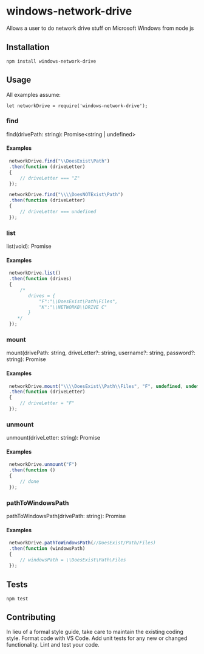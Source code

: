# windows-network-drive

Allows a user to do network drive stuff on Microsoft Windows from node js

## Installation

  `npm install windows-network-drive`

## Usage

All examples assume:

	let networkDrive = require('windows-network-drive');

### find

find(drivePath: string): Promise<string | undefined>

#### Examples

```javascript
 networkDrive.find("\\DoesExist\Path")
 .then(function (driveLetter)
 {
	 // driveLetter === "Z"
 });

 networkDrive.find("\\\\DoesNOTExist\Path")
 .then(function (driveLetter)
 {
	 // driveLetter === undefined
 });
```
### list

list(void): Promise<Object>

#### Examples

```javascript
 networkDrive.list()
 .then(function (drives)
 {
	 /*
		drives = {
			"F":"\\DoesExist\Path\Files",
			"K":"\\NETWORKB\\DRIVE C"
		}
	*/
 });
 ```

### mount

mount(drivePath: string, driveLetter?: string, username?: string, password?: string): Promise<string>

#### Examples

```javascript
 networkDrive.mount("\\\\DoesExist\\Path\\Files", "F", undefined, undefined)
 .then(function (driveLetter)
 {
	 // driveLetter = "F"
 });
```

### unmount

unmount(driveLetter: string): Promise<void>

#### Examples

```javascript
 networkDrive.unmount("F")
 .then(function ()
 {
	 // done
 });
 ```

### pathToWindowsPath

pathToWindowsPath(drivePath: string): Promise<string>

#### Examples

```javascript
 networkDrive.pathToWindowsPath(//DoesExist/Path/Files)
 .then(function (windowsPath)
 {
	 // windowsPath = \\DoesExist\Path\Files
 });
 ```

## Tests

  `npm test`

## Contributing

In lieu of a formal style guide, take care to maintain the existing coding style. Format code with VS Code. Add unit tests for any new or changed functionality. Lint and test your code.
